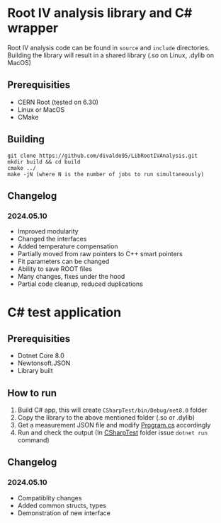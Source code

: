 # Root IV analysis library and C# wrapper

Root IV analysis code can be found in `source` and `include` directories. Building the library will result in a shared library (.so on Linux, .dylib on MacOS)

## Prerequisities
* CERN Root (tested on 6.30)
* Linux or MacOS
* CMake

## Building
```
git clone https://github.com/divaldo95/LibRootIVAnalysis.git
mkdir build && cd build
cmake ../
make -jN (where N is the number of jobs to run simultaneously)
```

## Changelog
### 2024.05.10
- Improved modularity
- Changed the interfaces
- Added temperature compensation
- Partially moved from raw pointers to C++ smart pointers
- Fit parameters can be changed
- Ability to save ROOT files
- Many changes, fixes under the hood
- Partial code cleanup, reduced duplications

# C# test application

## Prerequisities
* Dotnet Core 8.0
* Newtonsoft.JSON
* Library built

## How to run
1. Build C# app, this will create `CSharpTest/bin/Debug/net8.0` folder
2. Copy the library to the above mentioned folder (.so or .dylib)
3. Get a measurement JSON file and modify [Program.cs](CSharpTest/Program.cs) accordingly
4. Run and check the output (In [CSharpTest](CSharpTest) folder issue `dotnet run` command)

## Changelog
### 2024.05.10
- Compatiblity changes
- Added common structs, types
- Demonstration of new interface